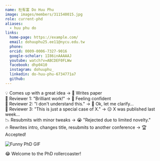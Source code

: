 ```yaml
---
name: 杜有富 Do Huu Phu 
image: images/members/311540015.jpg 
role: current-phd
aliases:
  - huu phu do
links:
  home-page: https://example.com/
  email: dohuuphu25.ee11@nycu.edu.tw
  phone: 
  orcid: 0009-0006-7327-9016
  google-scholar: 1I86inAAAAAJ
  youtube: watch?v=ABCDEF0FLWw
  facebook: dhp0410
  instagram: dohuuphu_
  linkedin: do-huu-phu-6734771a7
  github:
---
```

<!-- # Your text goes here
 -->
💡 Comes up with a great idea → 📝 Writes paper  
📩 Reviewer 1: "Brilliant work!" → 🤩 Feeling confident  
📩 Reviewer 2: "I don't understand this." → 🤔 Ok, let me clarify...  
📩 Reviewer 3: "This is just a special case of X." → 😑 X was published last week...  
📉 Resubmits with minor tweaks → 😭 "Rejected due to limited novelty."  
🔥 Rewrites intro, changes title, resubmits to another conference → 🏆 Accepted!  

![Funny PhD GIF](https://media1.tenor.com/m/Nn2v809Wh14AAAAC/science-phd.gif)

😂 Welcome to the PhD rollercoaster!
